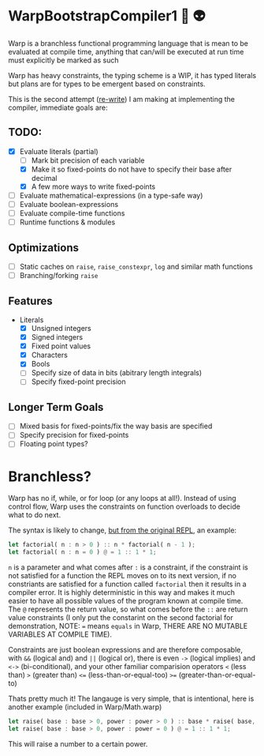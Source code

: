# WarpBootstrapCompiler1 🚀 👽

Warp is a branchless functional programming language that is mean to be evaluated at compile time, anything that can/will be executed at run time must explicitly be marked as such

Warp has heavy constraints, the typing scheme is a WIP, it has typed literals but plans are for types to be emergent based on constraints.

This is the second attempt ([re-write](https://github.com/cgbsu/WarpBootstrapCompiler0)) I am making at implementing the compiler, immediate goals are: 

## TODO: 
 - [x] Evaluate literals (partial)
	- [ ] Mark bit precision of each variable
	- [x] Make it so fixed-points do not have to specify their base after decimal
	- [x] A few more ways to write fixed-points
 - [ ] Evaluate mathematical-expressions (in a type-safe way)
 - [ ] Evaluate boolean-expressions
 - [ ] Evaluate compile-time functions
 - [ ] Runtime functions & modules

## Optimizations

 - [ ] Static caches on `raise`, `raise_constexpr`, `log` and similar math functions
 - [ ] Branching/forking `raise`

## Features
- Literals
	- [x] Unsigned integers
	- [x] Signed integers
	- [x] Fixed point values
	- [x] Characters
	- [x] Bools
	- [ ] Specify size of data in bits (abitrary length integrals)
	- [ ] Specify fixed-point precision

## Longer Term Goals
 - [ ] Mixed basis for fixed-points/fix the way basis are specified
 - [ ] Specify precision for fixed-points
 - [ ] Floating point types?

# Branchless?

Warp has no if, while, or for loop (or any loops at all!). Instead of using control flow, Warp uses the constraints on function overloads to decide what to do next.

The syntax is likely to change, [but from the original REPL](https://github.com/cgbsu/WarpBootstrapCompiler0), an example: 

```Rust
let factorial( n : n > 0 ) :: n * factorial( n - 1 );
let factorial( n : n = 0 ) @ = 1 :: 1 * 1;
```
`n` is a parameter and what comes after `:` is a constraint, if the constraint is not satisfied for a function the REPL moves on to its next version, if no constriants are satisfied for a function called `factorial` then it results in a compiler error. It is highly deterministic in this way and makes it much easier to have all possible values of the program known at compile time. The `@` represents the return value, so what comes before the `::` are return value constraints (I only put the constarint on the second factorial for demonstration, NOTE: `=` means `equals` in Warp, THERE ARE NO MUTABLE VARIABLES AT COMPILE TIME).

Constraints are just boolean expressions and are therefore composable, with `&&` (logical and) and `||` (logical or), there is even `->` (logical implies)
and `<->` (bi-conditional), and your other familiar comparision operators `<` (less than) `>` (greater than) `<=` (less-than-or-equal-too) `>=` (greater-than-or-equal-to)

Thats pretty much it! The langauge is very simple, that is intentional, here is another example (included in Warp/Math.warp)

```Rust
let raise( base : base > 0, power : power > 0 ) :: base * raise( base, power - 1 );
let raise( base : base > 0, power : power = 0 ) @ = 1 :: 1 * 1;
```

This will raise a number to a certain power.

